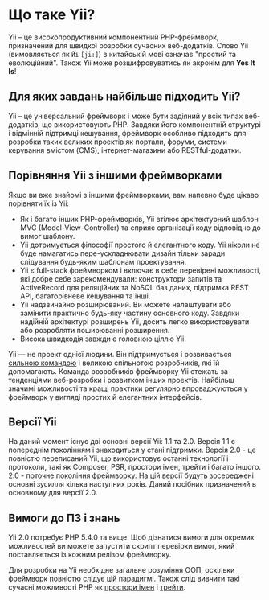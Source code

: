 Що таке Yii?
============

Yii – це високопродуктивний компонентний PHP-фреймворк, призначений для швидкої розробки сучасних веб-додатків.
Слово Yii (вимовляється як `Йі` `[ji:]`) в китайській мові означає "простий та еволюційний".
Також Yii може розшифровуватись як акронім для **Yes It Is**!


Для яких завдань найбільше підходить Yii?
-----------------------------------------

Yii – це універсальний фреймворк і може бути задіяний у всіх типах веб-додатків, що використовують PHP. 
Завдяки його компонентній структурі і відмінній підтримці кешування, фреймворк особливо підходить для розробки 
таких великих проектів як портали, форуми, системи керування вмістом (CMS), інтернет-магазини або RESTful-додатки.


Порівняння Yii з іншими фреймворками
------------------------------------

Якщо ви вже знайомі з іншими фреймворками, вам напевно буде цікаво порівняти їх із Yii:

- Як і багато інших PHP-фреймворків, Yii втілює архітектурний шаблон MVC (Model-View-Controller) та
  сприяє організації коду відповідно до вимог шаблону.
- Yii дотримується філософії простого й елегантного коду. Yii ніколи не буде намагатись пере-ускладнювати дизайн
  тільки заради слідування будь-яким шаблонам проектування.
- Yii є full-stack фреймворком і включає в себе перевірені можливості, які добре себе зарекомендували:
  конструктори запитів та ActiveRecord для реляційних та NoSQL баз даних, підтримка REST API, 
  багаторівневе кешування та інші.
- Yii надзвичайно розширюваний. Ви можете налаштувати або замінити практично будь-яку частину основного коду.
  Завдяки надійній архітектурі розширень Yii, досить легко використовувати або розробляти поширюванні розширення.
- Висока швидкодія завжди є головною ціллю Yii.

Yii — не проект однієї людини. Він підтримується і розвивається [сильною командою](https://www.yiiframework.com/team/) і великою спільнотою розробників,
які їй допомагають. Команда розробників фреймворку Yii стежать за тенденціями веб-розробки і розвитком інших проектів.
Найбільш значимі можливості та кращі практики регулярно впроваджуються у фреймворк у вигляді простих й елегантних інтерфейсів.

Версії Yii
----------

На даний момент існує дві основні версії Yii: 1.1 та 2.0. Версія 1.1 є попереднім поколінням і знаходиться у стані підтримки.
Версія 2.0 - це повністю переписаний Yii, що використовує останні технології і протоколи, такі як Composer, PSR, простори імен,
трейти і багато іншого. 2.0 - поточне покоління фреймворку. На цій версії будуть зосереджені основні зусилля
кілька наступних років. Даний посібник призначений в основному для версії 2.0.


Вимоги до ПЗ і знань
--------------------

Yii 2.0 потребує PHP 5.4.0 та вище. Щоб дізнатися вимоги для окремих можливостей ви можете запустити скрипт перевірки вимог,
який поставляється із кожним релізом фреймворку.

Для розробки на Yii необхідне загальне розуміння ООП, оскільки фреймворк повністю слідує цій парадигмі.
Також слід вивчити такі сучасні можливості PHP як [простори імен](https://www.php.net/manual/en/language.namespaces.php)
і [трейти](https://secure.php.net/manual/en/language.oop5.traits.php).
